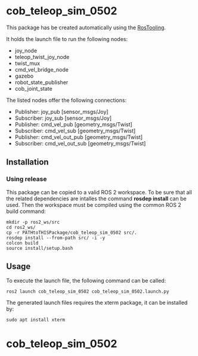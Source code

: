 # cob_teleop_sim_0502

This package has be created automatically using the [RosTooling](https://github.com/ipa320/RosTooling).


It holds the launch file to run the following nodes:
- joy_node
- teleop_twist_joy_node
- twist_mux
- cmd_vel_bridge_node
- gazebo
- robot_state_publisher
- cob_joint_state

The listed nodes offer the following connections:
- Publisher: joy_pub [sensor_msgs/Joy]
- Subscriber: joy_sub [sensor_msgs/Joy]
- Publisher: cmd_vel_pub [geometry_msgs/Twist]
- Subscriber: cmd_vel_sub [geometry_msgs/Twist]
- Publisher: cmd_vel_out_pub [geometry_msgs/Twist]
- Subscriber: cmd_vel_out_sub [geometry_msgs/Twist]

## Installation

### Using release

This package can be copied to a valid ROS 2 workspace. To be sure that all the related dependencies are intalles the command **rosdep install** can be used.
Then the workspace must be compiled using the common ROS 2 build command:

```
mkdir -p ros2_ws/src
cd ros2_ws/
cp -r PATHtoTHISPackage/cob_teleop_sim_0502 src/.
rosdep install --from-path src/ -i -y
colcon build
source install/setup.bash
```



## Usage


To execute the launch file, the following command can be called:

```
ros2 launch cob_teleop_sim_0502 cob_teleop_sim_0502.launch.py 
```

The generated launch files requires the xterm package, it can be installed by:

```
sudo apt install xterm
```



# cob_teleop_sim_0502
